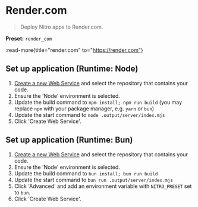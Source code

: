 # Render.com

> Deploy Nitro apps to Render.com.

**Preset:** `render_com`

:read-more{title="render.com" to="https://render.com"}

## Set up application (Runtime: Node)

1. [Create a new Web Service](https://dashboard.render.com/select-repo?type=web) and select the repository that contains your code.
2. Ensure the 'Node' environment is selected.
3. Update the build command to `npm install; npm run build` (you may replace `npm` with your package manager, e.g. `yarn` or `bun`)
4. Update the start command to `node .output/server/index.mjs`
5. Click 'Create Web Service'.

## Set up application (Runtime: Bun)

1. [Create a new Web Service](https://dashboard.render.com/select-repo?type=web) and select the repository that contains your code.
2. Ensure the 'Node' environment is selected.
3. Update the build command to `bun install; bun run build`
4. Update the start command to `bun run .output/server/index.mjs`
5. Click 'Advanced' and add an environment variable with `NITRO_PRESET` set to `bun`.
6. Click 'Create Web Service'.
